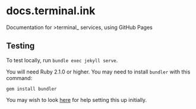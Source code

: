 # docs.terminal.ink
Documentation for >terminal_ services, using GitHub Pages

## Testing
To test locally, run `bundle exec jekyll serve`.

You will need Ruby 2.1.0 or higher.
You may need to install `bundler` with this command:

```
gem install bundler
```

You may wish to look [here](https://help.github.com/articles/setting-up-your-github-pages-site-locally-with-jekyll/) for help setting this up initially.
